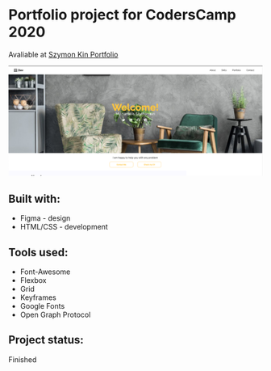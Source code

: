 # Portfolio project for CodersCamp 2020
Avaliable at [Szymon Kin Portfolio](https://hoolek77.github.io/me/)

<img src="/images/readme-screenshoot-1.png" />

## Built with:
 * Figma - design
 * HTML/CSS - development

## Tools used: 
  * Font-Awesome
  * Flexbox
  * Grid
  * Keyframes
  * Google Fonts
  * Open Graph Protocol

## Project status: 
Finished

